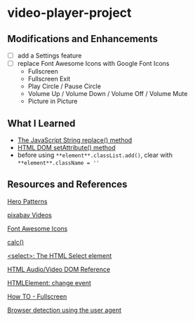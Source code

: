 # video-player-project



## Modifications and Enhancements

- [ ] add a Settings feature
- [ ] replace Font Awesome Icons with Google Font Icons
    * Fullscreen
    * Fullscreen Exit
    * Play Circle / Pause Circle
    * Volume Up / Volume Down / Volume Off / Volume Mute
    * Picture in Picture


## What I Learned

* [The JavaScript String replace() method](https://www.w3schools.com/jsref/jsref_replace.asp)
* [HTML DOM setAttribute() method](https://www.w3schools.com/jsref/met_element_setattribute.asp)
* before using ``**element**.classList.add()``, clear with ``**element**.className = ''``

## Resources and References

[Hero Patterns](https://www.heropatterns.com/)

[pixabay Videos](https://pixabay.com/videos/)

[Font Awesome Icons](https://fontawesome.com/v5.15/icons?d=gallery&p=2&m=free)

[calc()](https://developer.mozilla.org/en-US/docs/Web/CSS/calc())

[\<select\>: The HTML Select element](https://developer.mozilla.org/en-US/docs/Web/HTML/Element/select)

[HTML Audio/Video DOM Reference](https://www.w3schools.com/tags/ref_av_dom.asp)

[HTMLElement: change event](https://developer.mozilla.org/en-US/docs/Web/API/HTMLElement/change_event)

[How TO - Fullscreen](https://www.w3schools.com/howto/howto_js_fullscreen.asp)

[Browser detection using the user agent](https://developer.mozilla.org/en-US/docs/Web/HTTP/Browser_detection_using_the_user_agent)